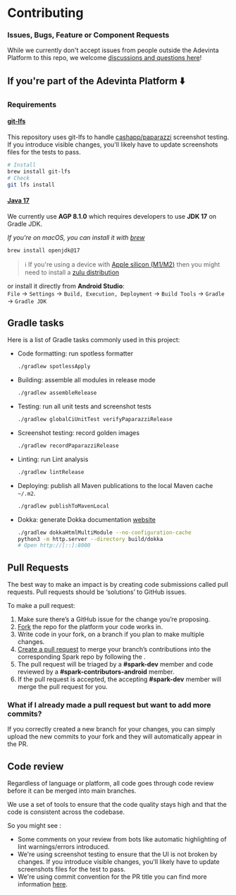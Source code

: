# Contributing

### Issues, Bugs, Feature or Component Requests

While we currently don't accept issues from people outside the Adevinta Platform to this repo, we
welcome [discussions and questions here](https://github.com/adevinta/spark-android/discussions/categories/general)!

## If you're part of the Adevinta Platform ⬇️

### Requirements

#### [git-lfs](https://git-lfs.com/)

This repository uses git-lfs to handle [cashapp/paparazzi](https://github.com/cashapp/paparazzi)
screenshot testing.  
If you introduce visible changes, you'll likely have to update screenshots files for the tests to
pass.

```bash
# Install
brew install git-lfs
# Check
git lfs install
```

#### [Java 17](https://github.com/adevinta/spark-android/issues/74)

We currently use **AGP 8.1.0** which requires developers to use **JDK 17** on Gradle JDK.

_If you're on macOS, you can install it with [brew](https://formulae.brew.sh/formula/openjdk@17)_

```bash
brew install openjdk@17
```

> ℹ️ If you're using a device with [Apple silicon (M1/M2)](https://support.apple.com/en-us/HT211814) then you might need to install
> a [zulu distribution](https://www.azul.com/downloads/zulu-community/?version=java-17-lts&architecture=x86-64-bit&package=jdk)

or install it directly from **Android Studio**:  
`File` → `Settings` → `Build, Execution, Deployment` → `Build Tools` → `Gradle` → `Gradle JDK`

## Gradle tasks

Here is a list of Gradle tasks commonly used in this project:

- Code formatting: run spotless formatter
  ```bash
  ./gradlew spotlessApply
  ```
- Building: assemble all modules in release mode
  ```bash
  ./gradlew assembleRelease
  ```
- Testing: run all unit tests and screenshot tests
  ```bash
  ./gradlew globalCiUnitTest verifyPaparazziRelease
  ```
- Screenshot testing: record golden images
  ```bash
  ./gradlew recordPaparazziRelease
  ```
- Linting: run Lint analysis
  ```bash
  ./gradlew lintRelease
  ```
- Deploying: publish all Maven publications to the local Maven cache `~/.m2`.
  ```bash
  ./gradlew publishToMavenLocal
  ```
- Dokka: generate Dokka documentation [website](/build/dokka/index.html)
  ```bash
  ./gradlew dokkaHtmlMultiModule --no-configuration-cache
  python3 -m http.server --directory build/dokka
  # Open http://[::]:8000
  ```

## Pull Requests

The best way to make an impact is by creating code submissions called pull requests. Pull requests
should be ‘solutions’ to GitHub issues.

To make a pull request:

1. Make sure there’s a GitHub issue for the change you’re proposing.
2. [Fork](https://github.com/adevinta/spark-android/fork) the repo for the platform your code works
   in.
3. Write code in your fork, on a branch if you plan to make multiple changes.
4. [Create a pull request](https://help.github.com/articles/creating-a-pull-request/) to merge your
   branch’s contributions into the corresponding Spark repo by following the .
5. The pull request will be triaged by a **#spark-dev** member and code reviewed by a
   **#spark-contributors-android** member.
6. If the pull request is accepted, the accepting **#spark-dev** member will merge the pull request
   for
   you.

### What if I already made a pull request but want to add more commits?

If you correctly created a new branch for your changes, you can simply upload the new commits to
your fork and they will automatically appear in the PR.

## Code review

Regardless of language or platform, all code goes through code review before it can be merged into
main branches.

We use a set of tools to ensure that the code quality stays high and that the code is consistent
across the codebase.

So you might see :

- Some comments on your review from bots like automatic highlighting of lint warnings/errors
  introduced.
- We're using screenshot testing to ensure that the UI is not broken by changes. If you introduce
  visible changes, you'll likely have to update screenshots files for the test to pass.
- We're using commit convention for the PR title you can find more
  information [here](https://www.conventionalcommits.org/en/v1.0.0/).
